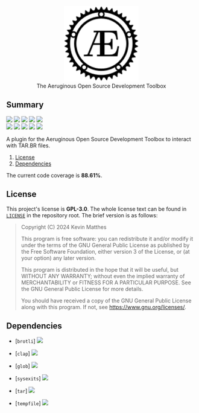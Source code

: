 <!------------------- #[aeruginous::mercy::0003::start] ------------------->

[ci]:  https://github.com/kevinmatthes/aeruginous-tbr/workflows/ci/badge.svg
[crate]:  https://crates.io/crates/aeruginous-tbr
[crates-io]:  https://img.shields.io/crates/v/aeruginous-tbr
[deps]:  https://deps.rs/repo/github/kevinmatthes/aeruginous-tbr/status.svg
[deps-rs]:  https://deps.rs/repo/github/kevinmatthes/aeruginous-tbr
[docs]:  https://docs.rs/aeruginous/badge.svg
[docs-rs]:  https://docs.rs/aeruginous-tbr
[downloads]:  https://img.shields.io/crates/d/aeruginous-tbr
[gpl3]:  https://github.com/kevinmatthes/aeruginous-tbr/blob/main/LICENSE
[lcns]:  https://img.shields.io/github/license/kevinmatthes/aeruginous-tbr
[lst]:  https://img.shields.io/github/last-commit/kevinmatthes/aeruginous-tbr
[msrv]:  https://img.shields.io/badge/MSRV-1.76.0-brightgreen
[release]:  https://github.com/kevinmatthes/aeruginous-tbr/releases/latest
[renovate]:  https://img.shields.io/badge/renovate-enabled-brightgreen.svg
[repository]:  https://github.com/kevinmatthes/aeruginous-tbr
[tag]:  https://img.shields.io/github/v/tag/kevinmatthes/aeruginous-tbr

<!-------------------- #[aeruginous::mercy::0003::end] -------------------->

<p align = 'center'>
<a href = 'https://github.com/kevinmatthes/aeruginous-rs'>
<img
  height = '200'
  src =
    'https://github.com/kevinmatthes/aeruginous-rs/raw/main/aeruginous.svg'
/>
</a>
<br/>
The Aeruginous Open Source Development Toolbox
</p>

## Summary

[![][ci]][repository]
[![][lst]][repository]
[![][lcns]][repository]
[![][renovate]][repository]
[![][tag]][release]
<br>
[![][crates-io]][crate]
[![][deps]][deps-rs]
[![][docs]][docs-rs]
[![][downloads]][crate]
[![][msrv]][repository]

A plugin for the Aeruginous Open Source Development Toolbox to interact
with TAR.BR files.

1. [License](#license)
1. [Dependencies](#dependencies)

The current code coverage is **<!-- cov -->88.61%<!-- cov -->**.

## License

This project's license is **GPL-3.0**.  The whole license text can be found
in [`LICENSE`][gpl3] in the repository root.  The brief version is as
follows:

> Copyright (C) 2024 Kevin Matthes
>
> This program is free software: you can redistribute it and/or modify
> it under the terms of the GNU General Public License as published by
> the Free Software Foundation, either version 3 of the License, or
> (at your option) any later version.
>
> This program is distributed in the hope that it will be useful,
> but WITHOUT ANY WARRANTY; without even the implied warranty of
> MERCHANTABILITY or FITNESS FOR A PARTICULAR PURPOSE.  See the
> GNU General Public License for more details.
>
> You should have received a copy of the GNU General Public License
> along with this program.  If not, see <https://www.gnu.org/licenses/>.

## Dependencies

- [`brotli`]
  [![](https://img.shields.io/crates/l/brotli)
  ](https://github.com/dropbox/rust-brotli)

- [`clap`]
  [![](https://img.shields.io/crates/l/clap)
  ](https://github.com/clap-rs/clap)

- [`glob`]
  [![](https://img.shields.io/crates/l/glob)
  ](https://github.com/rust-lang/glob)

- [`sysexits`]
  [![](https://img.shields.io/crates/l/sysexits)
  ](https://github.com/sorairolake/sysexits-rs)

- [`tar`]
  [![](https://img.shields.io/crates/l/tar)
  ](https://github.com/alexcrichton/tar-rs)

- [`tempfile`]
  [![](https://img.shields.io/crates/l/tempfile)
  ](https://github.com/Stebalien/tempfile)

<!------------------------------------------------------------------------->
